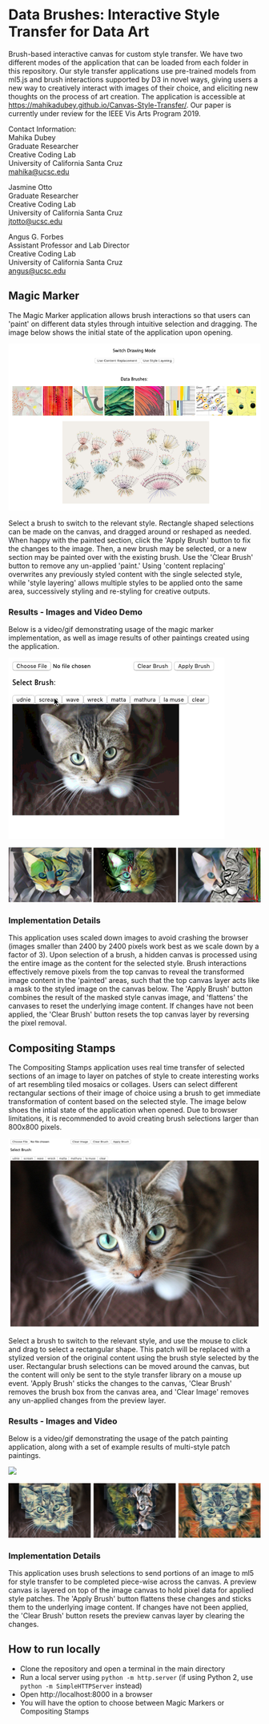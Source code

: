 # Data Brushes: Interactive Style Transfer for Data Art
Brush-based interactive canvas for custom style transfer. We have two different modes of the application that can be loaded from each folder in this repository. Our style transfer applications use pre-trained models from ml5.js and brush interactions supported by D3 in novel ways, giving users a new way to creatively interact with images of their choice, and eliciting new thoughts on the process of art creation. The application is accessible at https://mahikadubey.github.io/Canvas-Style-Transfer/. Our paper is currently under review for the IEEE Vis Arts Program 2019. 

Contact Information:  
Mahika Dubey     
Graduate Researcher     
Creative Coding Lab     
University of California Santa Cruz         
mahika@ucsc.edu  

Jasmine Otto    
Graduate Researcher      
Creative Coding Lab     
University of California Santa Cruz    
jtotto@ucsc.edu    

Angus G. Forbes    
Assistant Professor and Lab Director   
Creative Coding Lab         
University of California Santa Cruz         
angus@ucsc.edu     


## Magic Marker  
The Magic Marker application allows brush interactions so that users can 'paint' on different data styles through intuitive selection and dragging. The image below shows the initial state of the application upon opening. 

![](Results-Media/startscreenmagicmarker.png)

Select a brush to switch to the relevant style. Rectangle shaped selections can be made on the canvas, and dragged around or reshaped as needed. When happy with the painted section, click the 'Apply Brush' button to fix the changes to the image. Then, a new brush may be selected, or a new section may be painted over with the existing brush. Use the 'Clear Brush' button to remove any un-applied 'paint.' Using 'content replacing' overwrites any previously styled content with the single selected style, while 'style layering' allows multiple styles to be applied onto the same area, successively styling and re-styling for creative outputs. 

### Results - Images and Video Demo   
Below is a video/gif demonstrating usage of the magic marker implementation, as well as image results of other paintings created using the application.    

![](Results-Media/screenvideo-magic-marker.mov.gif)

![](Results-Media/screenshot-magic-marker-paintings.png)



### Implementation Details
This application uses scaled down images to avoid crashing the browser (images smaller than 2400 by 2400 pixels work best as we scale down by a factor of 3). Upon selection of a brush, a hidden canvas is processed using the entire image as the content for the selected style. Brush interactions effectively remove pixels from the top canvas to reveal the transformed image content in the 'painted' areas, such that the top canvas layer acts like a mask to the styled image on the canvas below. The 'Apply Brush' button combines the result of the masked style canvas image, and 'flattens' the canvases to reset the underlying image content. If changes have not been applied, the 'Clear Brush' button resets the top canvas layer by reversing the pixel removal. 





## Compositing Stamps
The Compositing Stamps application uses real time transfer of selected sections of an image to layer on patches of style to create interesting works of art resembling tiled mosaics or collages. Users can select different rectangular sections of their image of choice using a brush to get immediate transformation of content based on the selected style. The image below shoes the intial state of the application when opened. Due to browser limitations, it is recommended to avoid creating brush selections larger than 800x800 pixels. 

![](Results-Media/screenshot-patch-patterning.png)

Select a brush to switch to the relevant style, and use the mouse to click and drag to select a rectangular shape. This patch will be replaced with a stylized version of the original content using the brush style selected by the user. Rectangular brush selections can be moved around the canvas, but the content will only be sent to the style transfer library on a mouse up event. 'Apply Brush' sticks the changes to the canvas, 'Clear Brush' removes the brush box from the canvas area, and 'Clear Image' removes any un-applied changes from the preview layer.

### Results - Images and Video
Below is a video/gif demonstrating the usage of the patch painting application, along with a set of example results of multi-style patch paintings.   

![](Results-Media/screenvideo-patch-painting.mov.gif)

![](Results-Media/screenshot-patch-paintings.png)


### Implementation Details
This application uses brush selections to send portions of an image to ml5 for style transfer to be completed piece-wise across the canvas. A preview canvas is layered on top of the image canvas to hold pixel data for applied style patches. The 'Apply Brush' button flattens these changes and sticks them to the underlying image content. If changes have not been applied, the 'Clear Brush' button resets the preview canvas layer by clearing the changes. 

## How to run locally
- Clone the repository and open a terminal in the main directory
- Run a local server using `python -m http.server` (if using Python 2, use `python -m SimpleHTTPServer` instead)
- Open http://localhost:8000 in a browser 
- You will have the option to choose between Magic Markers or Compositing Stamps

